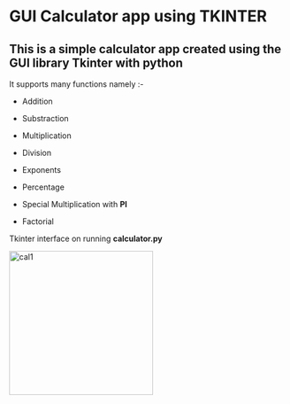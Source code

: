 # GUI Calculator app using TKINTER

## This is a simple calculator app created using the GUI library **Tkinter** with python 

It supports many functions namely :-

* Addition 

* Substraction

* Multiplication 

* Division 

* Exponents

* Percentage

* Special Multiplication with **PI**

* Factorial

Tkinter interface on running **calculator.py**

<img width="260" alt="cal1" src="https://user-images.githubusercontent.com/43088920/66366710-fbd2fa80-e9ae-11e9-8285-7dcabecdae96.png">



